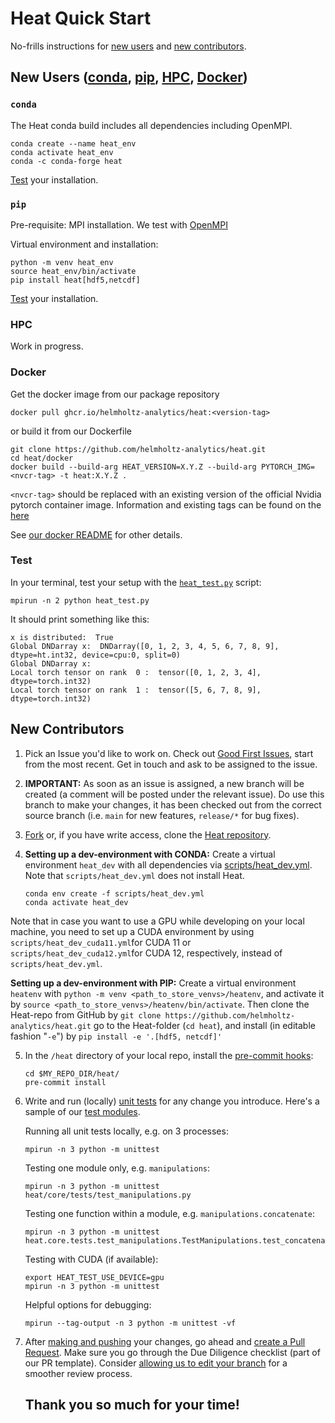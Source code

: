 # Heat Quick Start

No-frills instructions for [new users](#new-users-condaconda-pippip-hpchpc-dockerdocker) and [new contributors](#new-contributors).

## New Users ([conda](#conda), [pip](#pip), [HPC](#hpc), [Docker](#docker))

### `conda`

The Heat conda build includes all dependencies including OpenMPI.

```shell
conda create --name heat_env
conda activate heat_env
conda -c conda-forge heat
```

[Test](#test) your installation.

### `pip`

Pre-requisite: MPI installation. We test with [OpenMPI](https://docs.open-mpi.org/en/v5.0.x/installing-open-mpi/index.html)

Virtual environment and installation:

```
python -m venv heat_env
source heat_env/bin/activate
pip install heat[hdf5,netcdf]
```

[Test](#test) your installation.

### HPC
Work in progress.

### Docker

Get the docker image from our package repository

```
docker pull ghcr.io/helmholtz-analytics/heat:<version-tag>
```

or build it from our Dockerfile

```
git clone https://github.com/helmholtz-analytics/heat.git
cd heat/docker
docker build --build-arg HEAT_VERSION=X.Y.Z --build-arg PYTORCH_IMG=<nvcr-tag> -t heat:X.Y.Z .
```

`<nvcr-tag>` should be replaced with an existing version of the official Nvidia pytorch container image. Information and existing tags can be found on the [here](https://catalog.ngc.nvidia.com/orgs/nvidia/containers/pytorch)

See [our docker README](https://github.com/helmholtz-analytics/heat/tree/main/docker/README.md) for other details.

### Test

In your terminal, test your setup with the [`heat_test.py`](https://github.com/helmholtz-analytics/heat/blob/main/scripts/heat_test.py) script:

```
mpirun -n 2 python heat_test.py
```

It should print something like this:
```
x is distributed:  True
Global DNDarray x:  DNDarray([0, 1, 2, 3, 4, 5, 6, 7, 8, 9], dtype=ht.int32, device=cpu:0, split=0)
Global DNDarray x:
Local torch tensor on rank  0 :  tensor([0, 1, 2, 3, 4], dtype=torch.int32)
Local torch tensor on rank  1 :  tensor([5, 6, 7, 8, 9], dtype=torch.int32)
```

## New Contributors

1. Pick an Issue you'd like to work on. Check out [Good First Issues](https://github.com/helmholtz-analytics/heat/issues?q=is%3Aopen+is%3Aissue+label%3A%22good+first+issue%22), start from the most recent. Get in touch and ask to be assigned to the issue.

2. **IMPORTANT:** As soon as an issue is assigned, a new branch will be created (a comment will be posted under the relevant issue). Do use this branch to make your changes, it has been checked out from the correct source branch (i.e. `main` for new features, `release/*` for bug fixes).

3. [Fork](https://docs.github.com/en/get-started/quickstart/contributing-to-projects) or, if you have write access, clone the [Heat repository](https://github.com/helmholtz-analytics/heat).

4. **Setting up a dev-environment with CONDA:** Create a virtual environment `heat_dev` with all dependencies via [scripts/heat_dev.yml](https://github.com/helmholtz-analytics/heat/blob/main/scripts/heat_dev.yml). Note that `scripts/heat_dev.yml` does not install Heat.

    ```
    conda env create -f scripts/heat_dev.yml
    conda activate heat_dev
    ```
Note that in case you want to use a GPU while developing on your local machine, you need to set up a CUDA environment by using `scripts/heat_dev_cuda11.yml`for CUDA 11 or `scripts/heat_dev_cuda12.yml`for CUDA 12, respectively, instead of `scripts/heat_dev.yml`. 

**Setting up a dev-environment with PIP:** Create a virtual environment `heatenv` with `python -m venv <path_to_store_venvs>/heatenv`, and activate it by `source <path_to_store_venvs>/heatenv/bin/activate`. Then clone the Heat-repo from GitHub by 
    ```
    git clone https://github.com/helmholtz-analytics/heat.git
    ```
 go to the Heat-folder (`cd heat`), and install (in editable fashion "`-e`") by 
    ```
    pip install -e '.[hdf5, netcdf]'
    ```

5. In the `/heat` directory of your local repo, install the [pre-commit hooks]( https://pre-commit.com/):

    ```
    cd $MY_REPO_DIR/heat/
    pre-commit install
    ```

6. Write and run (locally) [unit tests](https://docs.python.org/3/library/unittest.html) for any change you introduce. Here's a sample of our [test modules](https://github.com/helmholtz-analytics/heat/tree/main/heat/core/tests).

    Running all unit tests locally, e.g. on 3 processes:

    ```
    mpirun -n 3 python -m unittest
    ```

    Testing one module only, e.g. `manipulations`:

    ```
    mpirun -n 3 python -m unittest heat/core/tests/test_manipulations.py
    ```

    Testing one function within a module, e.g. `manipulations.concatenate`:

    ```
    mpirun -n 3 python -m unittest heat.core.tests.test_manipulations.TestManipulations.test_concatenate
    ```

    Testing with CUDA (if available):

    ```
    export HEAT_TEST_USE_DEVICE=gpu
    mpirun -n 3 python -m unittest
    ```

    Helpful options for debugging:

    ```
    mpirun --tag-output -n 3 python -m unittest -vf
    ```

7. After [making and pushing](https://docs.github.com/en/get-started/quickstart/contributing-to-projects#making-and-pushing-changes) your changes, go ahead and [create a Pull Request](https://docs.github.com/en/get-started/quickstart/contributing-to-projects#making-a-pull-request). Make sure you go through the Due Diligence checklist (part of our PR template). Consider [allowing us to edit your branch](https://docs.github.com/en/pull-requests/collaborating-with-pull-requests/working-with-forks/allowing-changes-to-a-pull-request-branch-created-from-a-fork#enabling-repository-maintainer-permissions-on-existing-pull-requests) for a smoother review process.

    ## Thank you so much for your time!
